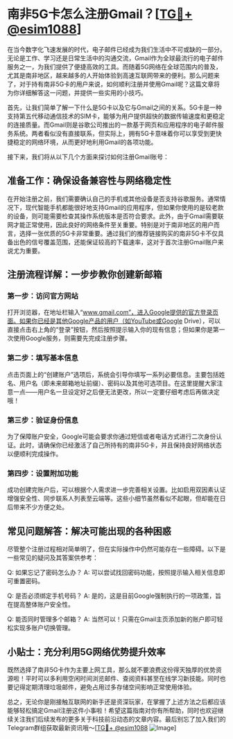 # 南非5G卡怎么注册Gmail？[[TG💪+ @esim1088](https://t.me/s/esim1088)]

在当今数字化飞速发展的时代，电子邮件已经成为我们生活中不可或缺的一部分。无论是工作、学习还是日常生活中的沟通交流，Gmail作为全球最流行的电子邮件服务之一，为我们提供了便捷高效的工具。而随着5G网络在全球范围内的普及，尤其是南非地区，越来越多的人开始体验到高速互联网带来的便利。那么问题来了，对于持有南非5G卡的用户来说，如何顺利注册并使用Gmail呢？这篇文章将为你详细解答这一问题，并提供一些实用的小技巧。

首先，让我们简单了解一下什么是5G卡以及它与Gmail之间的关系。5G卡是一种支持第五代移动通信技术的SIM卡，能够为用户提供超快的数据传输速度和更稳定的连接质量。而Gmail则是谷歌公司推出的一款基于网页和应用程序的电子邮件服务系统。两者看似没有直接联系，但实际上，拥有5G卡意味着你可以享受到更快捷稳定的网络环境，从而更好地利用Gmail的各项功能。

接下来，我们将从以下几个方面来探讨如何注册Gmail账号：

## 准备工作：确保设备兼容性与网络稳定性

在开始注册之前，我们需要确认自己的手机或其他设备是否支持谷歌服务。通常情况下，现代智能手机都能很好地支持Gmail的应用程序，但如果你使用的是较老款的设备，则可能需要检查其操作系统版本是否符合要求。此外，由于Gmail需要联网才能正常使用，因此良好的网络条件至关重要。特别是对于南非地区的用户而言，选择一张优质的5G卡非常重要。通过我们的推荐链接购买的南非5G卡不仅具备出色的信号覆盖范围，还能保证较高的下载速率，这对于首次注册Gmail账户来说尤为重要。

## 注册流程详解：一步步教你创建新邮箱

### 第一步：访问官方网站

打开浏览器，在地址栏输入“www.gmail.com”，进入Google提供的官方登录页面。如果你已经是其他Google产品的用户（如YouTube或Google Drive），可以直接点击右上角的“登录”按钮，然后按照提示输入你的现有信息；但如果你是第一次使用Google服务，则需要先完成注册步骤。

### 第二步：填写基本信息

点击页面上的“创建账户”选项后，系统会引导你填写一系列必要信息。主要包括姓名、用户名（即未来邮箱地址前缀）、密码以及其他可选项目。在这里提醒大家注意一点——用户名一旦设定好之后便无法更改，所以一定要仔细考虑后再做决定哦！

### 第三步：验证身份信息

为了保障账户安全，Google可能会要求你通过短信或者电话方式进行二次身份认证。此时，请确保你已经激活了自己所持有的南非5G卡，并且保持良好网络状态以便顺利完成操作。

### 第四步：设置附加功能

成功创建完账户后，可以根据个人需求进一步完善相关设置。比如启用双因素认证增强安全性、同步联系人列表至云端等。这些小细节虽然看似不起眼，但却能在日后带来不少方便之处。

## 常见问题解答：解决可能出现的各种困惑

尽管整个注册过程相对简单明了，但在实际操作中仍然可能存在一些障碍。以下是一些常见的疑问及其答案供参考：

Q: 如果忘记了密码怎么办？
A: 可以尝试找回密码功能，按照提示输入相关信息即可重置密码。

Q: 是否必须绑定手机号码？
A: 是的，这是目前Google强制执行的一项政策，旨在提高整体账户安全性。

Q: 能否同时管理多个邮箱？
A: 当然可以！只需在Gmail主页添加新的账户即可轻松实现多账户切换管理。

## 小贴士：充分利用5G网络优势提升效率

既然选择了南非5G卡作为主要上网工具，那么就不要浪费这份得天独厚的优势资源啦！平时可以多利用空闲时间浏览邮件、查阅资料甚至在线学习新技能。同时也要记得定期清理垃圾邮件，避免占用过多存储空间影响正常使用体验。

总之，无论你是刚接触互联网的新手还是资深玩家，在掌握了上述方法之后都应该能够轻松搞定Gmail注册这件小事啦！希望这篇指南对你有所帮助，同时也欢迎继续关注我们后续发布的更多关于科技前沿动态的文章内容。最后别忘了加入我们的Telegram群组获取最新资讯哦～[[TG💪+ @esim1088](https://t.me/s/esim1088) ![Image](https://i.postimg.cc/4NQfJmqS/Snipaste-2025-05-13-00-14-12.png)]
